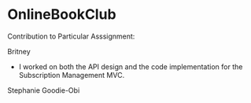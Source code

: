 # OnlineBookClub

Contribution to Particular Asssignment:



Britney
- I worked on both the API design and the code implementation for the Subscription Management MVC.

Stephanie Goodie-Obi